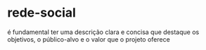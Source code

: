 # rede-social
é fundamental ter uma descrição clara e concisa que destaque os objetivos, o público-alvo e o valor que o projeto oferece
